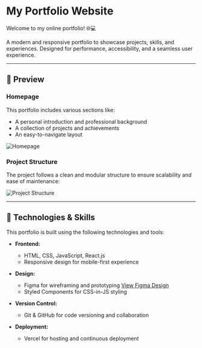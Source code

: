 # My Portfolio Website
Welcome to my online portfolio! 🌐💻  

A modern and responsive portfolio to showcase projects, skills, and experiences. Designed for performance, accessibility, and a seamless user experience.  
 
 ---

## 📸 Preview  
### Homepage  

This portfolio includes various sections like:
- A personal introduction and professional background
- A collection of projects and achievements
- An easy-to-navigate layout
  
![Homepage](public/home.png)  

### Project Structure 
The project follows a clean and modular structure to ensure scalability and ease of maintenance:

![Project Structure](public/strecture.png)  

---

## 🚀 Technologies & Skills  

This portfolio is built using the following technologies and tools:

- **Frontend:** 
  - HTML, CSS, JavaScript, React.js  
  - Responsive design for mobile-first experience
- **Design:** 
  - Figma for wireframing and prototyping [View Figma Design](https://www.figma.com/design/vjlUz3St5l6a5yp7LK0wuX/Portfolio?node-id=34-871&t=YHIgNufOtI7PXsTX-0)
  - Styled Components for CSS-in-JS styling
  
- **Version Control:**
  - Git & GitHub for code versioning and collaboration
- **Deployment:** 
  - Vercel for hosting and continuous deployment


